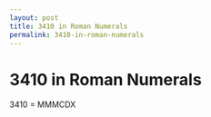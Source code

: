 ```yaml
---
layout: post
title: 3410 in Roman Numerals
permalink: 3410-in-roman-numerals
---
```


# 3410 in Roman Numerals

3410 = MMMCDX
